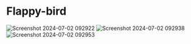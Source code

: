 # Flappy-bird
![Screenshot 2024-07-02 092922](https://github.com/Truesavanger/Flappy-bird/assets/121594945/7f93bbb6-5bfe-429c-8f2e-65aad1a6fb30)
![Screenshot 2024-07-02 092938](https://github.com/Truesavanger/Flappy-bird/assets/121594945/4e4b0fe7-13a2-4bf2-afda-27a9754b4d91)
![Screenshot 2024-07-02 092953](https://github.com/Truesavanger/Flappy-bird/assets/121594945/9d9d0e79-7167-4a25-b1a5-53a202ce0d4b)

